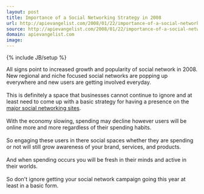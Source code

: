 ```yaml
---
layout: post
title: Importance of a Social Networking Strategy in 2008
url: http://apievangelist.com/2008/01/22/importance-of-a-social-networking-strategy-in-2008/
source: http://apievangelist.com/2008/01/22/importance-of-a-social-networking-strategy-in-2008/
domain: apievangelist.com
image: 
---
```

{% include JB/setup %}<p>All signs point to increased growth and popularity of social network in 2008.  New regional and niche focused social networks are popping up everywhere and new users are getting involved everyday.<br /><br />This is definitely a space that businesses cannot continue to ignore and at least need to come up with a basic strategy for having a presence on the <a href="http://www.socialsquad.us/platforms.asp">major social networking sites</a>.<br /><br />With the economy slowing, spending may decline however users will be online more and more regardless of their spending habits. <br /><br />So engaging these users in there social spaces whether they are spending or not will still grow awareness of your brand, services, and products.<br /><br />And when spending occurs you will be fresh in their minds and active in their worlds.<br /><br />So don't ignore getting your social network campaign going this year at least in a basic form.</p>
